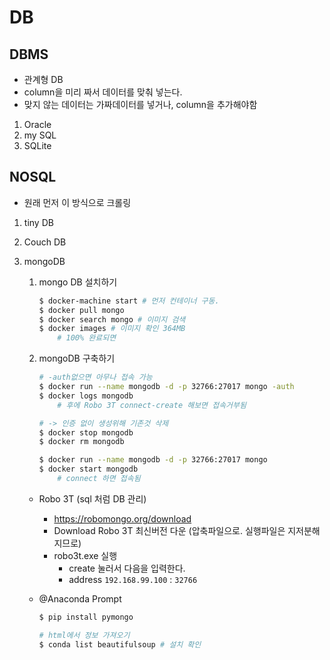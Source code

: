 # DB

## DBMS
- 관계형 DB
- column을 미리 짜서 데이터를 맞춰 넣는다.
- 맞지 않는 데이터는 가짜데이터를 넣거나, column을 추가해야함
1. Oracle
1. my SQL
1. SQLite

## NOSQL
- 원래 먼저 이 방식으로 크롤링

1. tiny DB
1. Couch DB
1. mongoDB
    1. mongo DB 설치하기
        ```bash
        $ docker-machine start # 먼저 컨테이너 구동.
        $ docker pull mongo
        $ docker search mongo # 이미지 검색
        $ docker images # 이미지 확인 364MB
            # 100% 완료되면
    
    1. mongoDB 구축하기
        ```bash
        # -auth없으면 아무나 접속 가능
        $ docker run --name mongodb -d -p 32766:27017 mongo -auth 
        $ docker logs mongodb
            # 후에 Robo 3T connect-create 해보면 접속거부됨

        # -> 인증 없이 생성위해 기존것 삭제
        $ docker stop mongodb
        $ docker rm mongodb
        
        $ docker run --name mongodb -d -p 32766:27017 mongo
        $ docker start mongodb 
            # connect 하면 접속됨
        ```
    
    - Robo 3T (sql 처럼 DB 관리)
        - https://robomongo.org/download
        - Download Robo 3T 최신버전 다운 (압축파일으로. 실행파일은 지저분해지므로)
        - robo3t.exe 실행
            - create 눌러서 다음을 입력한다.
            - address `192.168.99.100` : `32766`

    - @Anaconda Prompt
        ```bash
        $ pip install pymongo
        
        # html에서 정보 가져오기
        $ conda list beautifulsoup # 설치 확인
        ```

